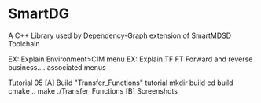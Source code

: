 # SmartDG
A C++ Library used by Dependency-Graph extension of SmartMDSD Toolchain

EX: Explain Environment>CIM menu
EX: Explain TF FT Forward and reverse business.... associated menus


Tutorial 05
[A] Build "Transfer_Functions" tutorial
mkdir build
cd build
cmake ..
make
./Transfer_Functions
[B] Screenshots